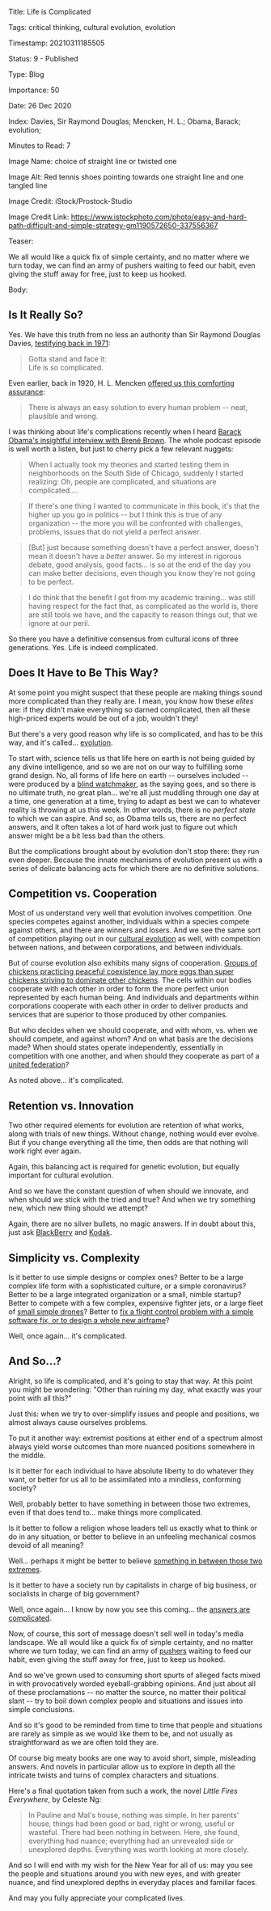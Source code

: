 Title:  Life is Complicated

Tags:   critical thinking, cultural evolution, evolution

Timestamp: 20210311185505

Status: 9 - Published

Type:   Blog

Importance: 50

Date:   26 Dec 2020

Index:  Davies, Sir Raymond Douglas; Mencken, H. L.; Obama, Barack; evolution; 

Minutes to Read: 7

Image Name: choice of straight line or twisted one

Image Alt: Red tennis shoes pointing towards one straight line and one tangled line

Image Credit: iStock/Prostock-Studio

Image Credit Link: https://www.istockphoto.com/photo/easy-and-hard-path-difficult-and-simple-strategy-gm1190572650-337556367

Teaser: 

We all would like a quick fix of simple certainty, and no matter where we turn today, we can find an army of pushers waiting to feed our habit, even giving the stuff away for free, just to keep us hooked.


Body: 

## Is It Really So?

Yes. We have this truth from no less an authority than Sir Raymond Douglas Davies, [testifying back in 1971][kinks]:

> Gotta stand and face it:  
> Life is so complicated.

Even earlier, back in 1920, H. L. Mencken [offered us this comforting assurance][hlm]:

> There is always an easy solution to every human problem -- neat, plausible and wrong.

I was thinking about life's complications recently when I heard [Barack Obama's insightful interview with Brené Brown][bbdtl]. The whole podcast episode is well worth a listen, but just to cherry pick a few relevant nuggets:

> When I actually took my theories and started testing them in neighborhoods on the South Side of Chicago, suddenly I started realizing: Oh, people are complicated, and situations are complicated....

> If there's one thing I wanted to communicate in this book, it's that the higher up you go in politics -- but I think this is true of any organization -- the more you will be confronted with challenges, problems, issues that do not yield a perfect answer. 

> [But] just because something doesn't have a perfect answer, doesn't mean it doesn't have a *better* answer. So my interest in rigorous debate, good analysis, good facts... is so at the end of the day you can make better decisions, even though you know they're not going to be perfect. 

> I do think that the benefit I got from my academic training... was still having respect for the fact that, as complicated as the world is, there are still tools we have, and the capacity to reason things out, that we ignore at our peril. 

So there you have a definitive consensus from cultural icons of three generations. Yes. Life is indeed complicated. 

## Does It Have to Be This Way?

At some point you might suspect that these people are making things sound more complicated than they really are. I mean, you know how these *elites* are: if they didn't make everything so darned complicated, then all these high-priced experts would be out of a job, wouldn't they! 

But there's a very good reason why life is so complicated, and has to be this way, and it's called... [evolution][evo]. 

To start with, science tells us that life here on earth is not being guided by any divine intelligence, and so we are not on our way to fulfilling some grand design. No, all forms of life here on earth -- ourselves included -- were produced by a [blind watchmaker][blwm], as the saying goes, and so there is no ultimate truth, no great plan... we're all just muddling through one day at a time, one generation at a time, trying to adapt as best we can to whatever reality is throwing at us this week. In other words, there is no *perfect state* to which we can aspire. And so, as Obama tells us, there are no perfect answers, and it often takes a lot of hard work just to figure out which answer might be a bit less bad than the others. 

But the complications brought about by evolution don't stop there: they run even deeper. Because the innate mechanisms of evolution present us with a series of delicate balancing acts for which there are no definitive solutions. 

## Competition vs. Cooperation

Most of us understand very well that evolution involves competition. One species competes against another, individuals within a species compete against others, and there are winners and losers. And we see the same sort of competition playing out in our [cultural evolution][cult] as well, with competition between nations, and between corporations, and between individuals. 

But of course evolution also exhibits many signs of cooperation. [Groups of chickens practicing peaceful coexistence lay more eggs than super chickens striving to dominate other chickens][chk]. The cells within our bodies cooperate with each other in order to form the more perfect union represented by each human being. And individuals and departments within corporations cooperate with each other in order to deliver products and services that are superior to those produced by other companies. 

But who decides when we should cooperate, and with whom, vs. when we should compete, and against whom? And on what basis are the decisions made? When should states operate independently, essentially in competition with one another, and when should they cooperate as part of a [united federation][fed]? 

As noted above... it's complicated. 

## Retention vs. Innovation

Two other required elements for evolution are retention of what works, along with trials of new things. Without change, nothing would ever evolve. But if you change everything all the time, then odds are that nothing will work right ever again.  

Again, this balancing act is required for genetic evolution, but equally important for cultural evolution. 

And so we have the constant question of when should we innovate, and when should we stick with the tried and true? And when we try something new, which new thing should we attempt? 

Again, there are no silver bullets, no magic answers. If in doubt about this, just ask [BlackBerry][bbry] and [Kodak][]. 

## Simplicity vs. Complexity

Is it better to use simple designs or complex ones? Better to be a large complex life form with a sophisticated culture, or a simple coronavirus? Better to be a large integrated organization or a small, nimble startup? Better to compete with a few complex, expensive fighter jets, or a large fleet of [small simple drones][drones]? Better to [fix a flight control problem with a simple software fix, or to design a whole new airframe][737]?

Well, once again... it's complicated.  

## And So...?

Alright, so life is complicated, and it's going to stay that way. At this point you might be wondering: "Other than ruining my day, what exactly was your point with all this?"

Just this: when we try to over-simplify issues and people and positions, we almost always cause ourselves problems. 

To put it another way: extremist positions at either end of a spectrum almost always yield worse outcomes than more nuanced positions somewhere in the middle. 

Is it better for each individual to have absolute liberty to do whatever they want, or better for us all to be assimilated into a mindless, conforming society? 

Well, probably better to have something in between those two extremes, even if that does tend to... make things more complicated. 

Is it better to follow a religion whose leaders tell us exactly what to think or do in any situation, or better to believe in an unfeeling mechanical cosmos devoid of all meaning? 

Well... perhaps it might be better to believe [something in between those two extremes][art]. 

Is it better to have a society run by capitalists in charge of big business, or socialists in charge of big government? 

Well, once again... I know by now you see this coming... the [answers are complicated][bigb]. 

Now, of course, this sort of message doesn't sell well in today's media landscape. We all would like a quick fix of simple certainty, and no matter where we turn today, we can find an army of [pushers][pusher] waiting to feed our habit, even giving the stuff away for free, just to keep us hooked. 

And so we've grown used to consuming short spurts of alleged facts mixed in with provocatively worded eyeball-grabbing opinions. And just about all of these proclamations -- no matter the source, no matter their political slant -- try to boil down complex people and situations and issues into simple conclusions. 

And so it's good to be reminded from time to time that people and situations are rarely as simple as we would like them to be, and not usually as straightforward as we are often told they are. 

Of course big meaty books are one way to avoid short, simple, misleading answers. And novels in particular allow us to  explore in depth all the intricate twists and turns of complex characters and situations. 

Here's a final quotation taken from such a work, the novel *Little Fires Everywhere*, by Celeste Ng: 

> In Pauline and Mal's house, nothing was simple. In her parents' house, things had been good or bad, right or wrong, useful or wasteful. There had been nothing in between. Here, she found, everything had nuance; everything had an unrevealed side or unexplored depths. Everything was worth looking at more closely. 
 
 And so I will end with my wish for the New Year for all of us: may you see the people and situations around you with new eyes,  and with greater nuance, and find unexplored depths in everyday places and familiar faces. 
 
 And may you fully appreciate your complicated lives. 

[737]: https://www.latimes.com/local/california/la-fi-boeing-max-design-20190315-story.html

[art]: https://practopian.org/blog/hbowie/religion-storytelling-and-art.html

[bbdtl]: https://brenebrown.com/dtl-podcast/

[bbry]: https://www.theverge.com/2020/2/3/21120107/tcl-blackberry-ends-phone-global-rights-date-2020

[bigb]: https://practopian.org/blog/hbowie/what-to-do-about-big-business.html

[blwm]: https://en.wikipedia.org/wiki/The_Blind_Watchmaker

[chk]: https://www.2civility.org/super-chickens-lesson-competition/

[cult]: https://practopian.org/tags/cultural-evolution.html

[drones]: https://defensesystems.com/articles/2015/08/31/darpa-gremlins-reusable-attack-drones.aspx

[evo]: https://practopian.org/tags/evolution.html

[fed]: https://guides.loc.gov/federalist-papers/full-text

[hlm]: https://practopian.org/quotes/easy-solutions.html

[kinks]: https://music.apple.com/us/album/complicated-life/1532715910?i=1532715921

[kodak]: https://rbj.net/2017/09/13/kodaks-decades-of-decline/

[pusher]: https://music.apple.com/us/album/the-pusher/1440859623?i=1440860186
